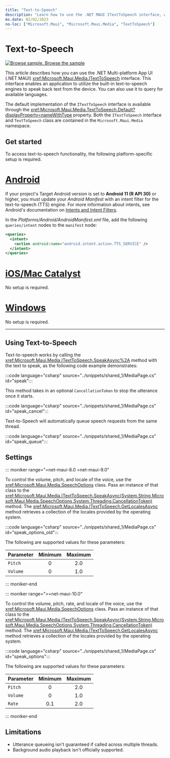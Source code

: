 ```yaml
---
title: "Text-to-Speech"
description: "Learn how to use the .NET MAUI ITextToSpeech interface, which enables an application utilize the built-in text-to-speech engines to speak back text from the device."
ms.date: 02/02/2023
no-loc: ["Microsoft.Maui", "Microsoft.Maui.Media", "TextToSpeech"]
---
```


# Text-to-Speech

[![Browse sample.](~/media/code-sample.png) Browse the sample](/samples/dotnet/maui-samples/platformintegration-essentials)

This article describes how you can use the .NET Multi-platform App UI (.NET MAUI) <xref:Microsoft.Maui.Media.ITextToSpeech> interface. This interface enables an application to utilize the built-in text-to-speech engines to speak back text from the device. You can also use it to query for available languages.

The default implementation of the `ITextToSpeech` interface is available through the <xref:Microsoft.Maui.Media.TextToSpeech.Default?displayProperty=nameWithType> property. Both the `ITextToSpeech` interface and `TextToSpeech` class are contained in the `Microsoft.Maui.Media` namespace.

## Get started

To access text-to-speech functionality, the following platform-specific setup is required.

# [Android](#tab/android)

If your project's Target Android version is set to **Android 11 (R API 30)** or higher, you must update your _Android Manifest_ with an intent filter for the text-to-speech (TTS) engine. For more information about intents, see Android's documentation on [Intents and Intent Filters](https://developer.android.com/guide/components/intents-filters).

In the _Platforms/Android/AndroidManifest.xml_ file, add the following `queries/intent` nodes to the `manifest` node:

```xml
<queries>
  <intent>
    <action android:name="android.intent.action.TTS_SERVICE" />
  </intent>
</queries>
```

# [iOS/Mac Catalyst](#tab/macios)

No setup is required.

# [Windows](#tab/windows)

No setup is required.

-----

## Using Text-to-Speech

Text-to-speech works by calling the <xref:Microsoft.Maui.Media.ITextToSpeech.SpeakAsync%2A> method with the text to speak, as the following code example demonstrates:

:::code language="csharp" source="../snippets/shared_1/MediaPage.cs" id="speak":::

This method takes in an optional `CancellationToken` to stop the utterance once it starts.

:::code language="csharp" source="../snippets/shared_1/MediaPage.cs" id="speak_cancel":::

Text-to-Speech will automatically queue speech requests from the same thread.

:::code language="csharp" source="../snippets/shared_1/MediaPage.cs" id="speak_queue":::

## Settings

::: moniker range="=net-maui-8.0 =net-maui-9.0"

To control the volume, pitch, and locale of the voice, use the <xref:Microsoft.Maui.Media.SpeechOptions> class. Pass an instance of that class to the <xref:Microsoft.Maui.Media.ITextToSpeech.SpeakAsync(System.String,Microsoft.Maui.Media.SpeechOptions,System.Threading.CancellationToken)> method. The <xref:Microsoft.Maui.Media.ITextToSpeech.GetLocalesAsync> method retrieves a collection of the locales provided by the operating system.

:::code language="csharp" source="../snippets/shared_1/MediaPage.cs" id="speak_options_old":::

The following are supported values for these parameters:

| Parameter | Minimum | Maximum |
|-----------|:-------:|:-------:|
| `Pitch`   | 0       | 2.0     |
| `Volume`  | 0       | 1.0     |

::: moniker-end

::: moniker range=">=net-maui-10.0"

To control the volume, pitch, rate, and locale of the voice, use the <xref:Microsoft.Maui.Media.SpeechOptions> class. Pass an instance of that class to the <xref:Microsoft.Maui.Media.ITextToSpeech.SpeakAsync(System.String,Microsoft.Maui.Media.SpeechOptions,System.Threading.CancellationToken)> method. The <xref:Microsoft.Maui.Media.ITextToSpeech.GetLocalesAsync> method retrieves a collection of the locales provided by the operating system.

:::code language="csharp" source="../snippets/shared_1/MediaPage.cs" id="speak_options":::

The following are supported values for these parameters:

| Parameter | Minimum | Maximum |
|-----------|:-------:|:-------:|
| `Pitch`   | 0       | 2.0     |
| `Volume`  | 0       | 1.0     |
| `Rate`    | 0.1     | 2.0     |

::: moniker-end

## Limitations

- Utterance queueing isn't guaranteed if called across multiple threads.
- Background audio playback isn't officially supported.
